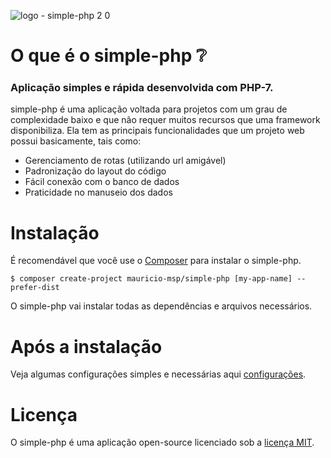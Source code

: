 ![logo - simple-php 2 0](https://user-images.githubusercontent.com/13602785/28047838-53644578-65c3-11e7-9ad4-441ead939c8c.png)

# O que é o simple-php :grey_question:

### Aplicação simples e rápida desenvolvida com PHP-7.

simple-php é uma aplicação voltada para projetos com um grau de complexidade baixo e que não requer muitos recursos que uma framework disponibiliza. Ela tem as principais funcionalidades que um projeto web possui basicamente, tais como:

- Gerenciamento de rotas (utilizando url amigável)
- Padronização do layout do código
- Fácil conexão com o banco de dados
- Praticidade no manuseio dos dados

# Instalação

É recomendável que você use o [Composer](https://getcomposer.org) para instalar o simple-php.

```
$ composer create-project mauricio-msp/simple-php [my-app-name] --prefer-dist
```

O simple-php vai instalar todas as dependências e arquivos necessários.

# Após a instalação

 Veja algumas configurações simples e necessárias aqui [configurações](https://github.com/mauricio-msp/simple-php/wiki/Configuração).

# Licença

O simple-php é uma aplicação open-source licenciado sob a [licença MIT](https://opensource.org/licenses/MIT).
